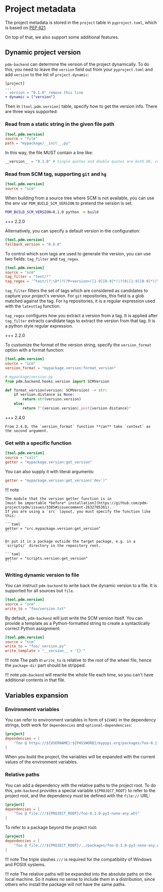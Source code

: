 # Project metadata

The project metadata is stored in the `project` table in `pyproject.toml`, which is based on [PEP 621](https://peps.python.org/pep-0621/).

On top of that, we also support some additional features.

## Dynamic project version

`pdm-backend` can determine the version of the project dynamically. To do this, you need to leave the `version` field out from your `pyproject.toml` and add `version` to the list of `project.dynamic`:

```diff
[project]
...
- version = "0.1.0" remove this line
+ dynamic = ["version"]
```

Then in `[tool.pdm.version]` table, specify how to get the version info. There are three ways supported:

### Read from a static string in the given file path

```toml
[tool.pdm.version]
source = "file"
path = "mypackage/__init__.py"
```

In this way, the file MUST contain a line like:

```python
__version__ = "0.1.0" # Single quotes and double quotes are both OK, comments are allowed.
```

### Read from SCM tag, supporting `git` and `hg`

```toml
[tool.pdm.version]
source = "scm"
```

When building from a source tree where SCM is not available, you can use the env var `PDM_BUILD_SCM_VERSION` to pretend the version is set.

```bash
PDM_BUILD_SCM_VERSION=0.1.0 python -m build
```

+++ 2.2.0

Alternatively, you can specify a default version in the configuration:

```toml
[tool.pdm.version]
fallback_version = "0.0.0"
```

To control which scm tags are used to generate the version, you can use two
fields: `tag_filter` and `tag_regex`.

```toml
[tool.pdm.version]
source = "scm"
tag_filter = "test/*"
tag_regex = '^test/(?:\D*)?(?P<version>([1-9][0-9]*!)?(0|[1-9][0-9]*)(\.(0|[1-9][0-9]*))*((a|b|c|rc)(0|[1-9][0-9]*))?(\.post(0|[1-9][0-9]*))?(\.dev(0|[1-9][0-9]*))?$)$'
```

`tag_filter` filters the set of tags which are considered as candidates to
capture your project's version. For `git` repositories, this field is a glob
matched against the tag. For `hg` repositories, it is a regular expression used
with the `latesttag` function.

`tag_regex` configures how you extract a version from a tag. It is applied after
`tag_filter` extracts candidate tags to extract the version from that tag. It is
a python style regular expression.

+++ 2.2.0

To customize the format of the version string, specify the `version_format` option with a format function:

```toml
[tool.pdm.version]
source = "scm"
version_format = "mypackage.version:format_version"
```

```python
# mypackage/version.py
from pdm.backend.hooks.version import SCMVersion

def format_version(version: SCMVersion) -> str:
    if version.distance is None:
        return str(version.version)
    else:
        return f"{version.version}.post{version.distance}"
```

+++ 2.4.0

    From 2.4.0, the `version_format` function **can** take `context` as the second argument.

### Get with a specific function

```toml
[tool.pdm.version]
source = "call"
getter = "mypackage.version:get_version"
```

You can also supply it with literal arguments:

```toml
getter = "mypackage.version:get_version('dev')"
```

!!! note

    The module that the version getter function is in 
    [must be importable *before* installation](https://github.com/pdm-project/pdm/issues/3385#issuecomment-2632705361).
    If you are using a `src` layout, you must specify the function like this:

    ```toml
    getter = "src.mypackage.version:get_version"
    ```

    Or put it in a package outside the target package, e.g. in a `scripts/` directory in the repository root.

    ```toml
    getter = "scripts.version:get_version"
    ```

### Writing dynamic version to file

You can instruct `pdm-backend` to write back the dynamic version to a file. It is supported for all sources but `file`.

```toml
[tool.pdm.version]
source = "scm"
write_to = "foo/version.txt"
```

By default, `pdm-backend` will just write the SCM version itself.
You can provide a template as a Python-formatted string to create a syntactically correct Python assignment:

```toml
[tool.pdm.version]
source = "scm"
write_to = "foo/_version.py"
write_template = "__version__ = '{}'"
```

!!! note
The path in `write_to` is relative to the root of the wheel file, hence the `package-dir` part should be stripped.

!!! note
`pdm-backend` will rewrite the whole file each time, so you can't have additional contents in that file.

## Variables expansion

### Environment variables

You can refer to environment variables in form of `${VAR}` in the dependency strings, both work for `dependencies` and `optional-dependencies`:

```toml
[project]
dependencies = [
    "foo @ https://${USERNAME}:${PASSWORD}/mypypi.org/packages/foo-0.1.0-py3-none-any.whl"
]
```

When you build the project, the variables will be expanded with the current values of the environment variables.

### Relative paths

You can add a dependency with the relative paths to the project root. To do this, `pdm-backend` provides a special variable `${PROJECT_ROOT}`
to refer to the project root, and the dependency must be defined with the `file://` URL:

```toml
[project]
dependencies = [
    "foo @ file:///${PROJECT_ROOT}/foo-0.1.0-py3-none-any.whl"
]
```

To refer to a package beyond the project root:

```toml
[project]
dependencies = [
    "foo @ file:///${PROJECT_ROOT}/../packages/foo-0.1.0-py3-none-any.whl"
]
```

!!! note
The triple slashes `///` is required for the compatibility of Windows and POSIX systems.

!!! note
The relative paths will be expanded into the absolute paths on the local machine. So it makes no sense to include them in a distribution, since others who install the package will not have the same paths.
